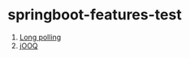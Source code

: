 # springboot-features-test

1. [Long polling](https://github.com/tanphat1896/springboot-features-test/tree/20240921-long-polling)
2. [jOOQ](https://github.com/tanphat1896/springboot-features-test/tree/20240922-jooq)